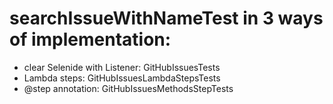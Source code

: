 # searchIssueWithNameTest in 3 ways of implementation:

- clear Selenide with Listener: GitHubIssuesTests
- Lambda steps: GitHubIssuesLambdaStepsTests
- @step annotation: GitHubIssuesMethodsStepTests
